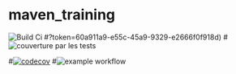 # maven_training
![Build Ci](https://github.com/laedmombo/maven_training/actions/workflows/build.yml/bagde.svg)
#?token=60a911a9-e55c-45a9-9329-e2666f0f918d)
#![couverture par les tests](https://app.codecov.io/gh/laedmombo/maven_training/settings/bagde.svg)


#[![codecov](https://codecov.io/gh/Baudouin95/maven_training/branch/main/graph/badge.svg?token=ea7e0841-1737-452f-a571-56f24b4ec7a2)](https://codecov.io/gh/Baudouin95/maven_training)
#![example workflow](https://github.com/Baudouin95/maven_training/actions/workflows/build.yml/badge.svg)

